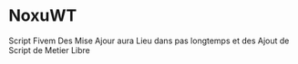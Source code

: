 # NoxuWT
Script Fivem Des Mise Ajour aura Lieu dans pas longtemps et des Ajout de Script de Metier Libre
